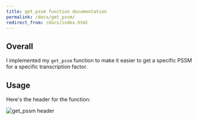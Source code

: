 ```yaml
---
title: get_pssm function documentation
permalink: /docs/get_pssm/
redirect_from: /docs/index.html
---
```


## Overall

I implemented my `get_pssm` function to make it easier to get a specific PSSM for a specific transcription factor.

## Usage

Here's the header for the function:

![get_pssm header](https://github.com/johnletey/A-Study-of-Transcription-and-Its-Affects/blob/gh-pages/img/get_pssm_header.png?raw=true)